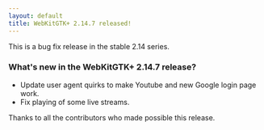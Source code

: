 ```yaml
---
layout: default
title: WebKitGTK+ 2.14.7 released!
---
```


This is a bug fix release in the stable 2.14 series.

### What's new in the WebKitGTK+ 2.14.7 release?

 - Update user agent quirks to make Youtube and new Google login page work.
 - Fix playing of some live streams.

Thanks to all the contributors who made possible this release.
